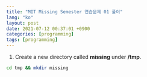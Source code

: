 ```yaml
---
title: "MIT Missing Semester 연습문제 01 풀이"
lang: "ko"
layout: post
date: 2021-07-12 00:37:01 +0900
categories: [programming]
tags: [programming]
---
```

1. Create a new directory called **missing** under **/tmp**.
```zsh
cd tmp && mkdir missing
```
